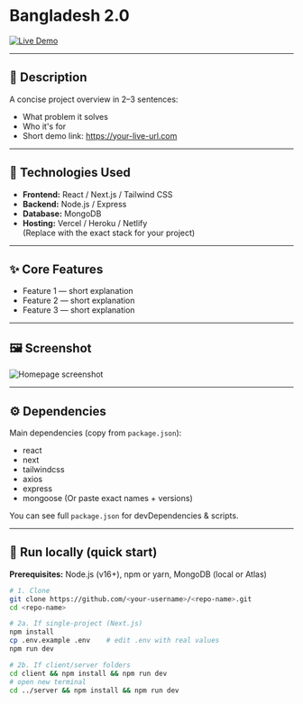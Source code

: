 # Bangladesh 2.0

[![Live Demo](https://img.shields.io/badge/Live-Demo-brightgreen?style=for-the-badge)](https://captain-kanak.github.io/PH-Assignment-1/)


---

## 🔖 Description
A concise project overview in 2–3 sentences:
- What problem it solves
- Who it's for
- Short demo link: https://your-live-url.com

---

## 🧩 Technologies Used
- **Frontend:** React / Next.js / Tailwind CSS  
- **Backend:** Node.js / Express  
- **Database:** MongoDB  
- **Hosting:** Vercel / Heroku / Netlify  
(Replace with the exact stack for your project)

---

## ✨ Core Features
- Feature 1 — short explanation
- Feature 2 — short explanation
- Feature 3 — short explanation

---

## 🖼 Screenshot
![Homepage screenshot](./assets/screenshot.png)

---

## ⚙️ Dependencies
Main dependencies (copy from `package.json`):
- react
- next
- tailwindcss
- axios
- express
- mongoose
(Or paste exact names + versions)

You can see full `package.json` for devDependencies & scripts.

---

## 🚀 Run locally (quick start)
**Prerequisites:** Node.js (v16+), npm or yarn, MongoDB (local or Atlas)

```bash
# 1. Clone
git clone https://github.com/<your-username>/<repo-name>.git
cd <repo-name>

# 2a. If single-project (Next.js)
npm install
cp .env.example .env    # edit .env with real values
npm run dev

# 2b. If client/server folders
cd client && npm install && npm run dev
# open new terminal
cd ../server && npm install && npm run dev

